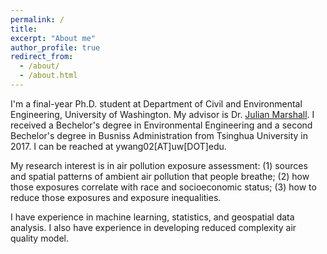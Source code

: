 ```yaml
---
permalink: /
title: 
excerpt: "About me"
author_profile: true
redirect_from: 
  - /about/
  - /about.html
---
```


I'm a final-year Ph.D. student at Department of Civil and Environmental Engineering, University of Washington. My advisor is Dr. [Julian Marshall](https://depts.washington.edu/airqual/). I received a Bechelor's degree in Environmental Engineering and a second Bechelor's degree in Busniss Administration from Tsinghua University in 2017. I can be reached at ywang02[AT]uw[DOT]edu.

My research interest is in air pollution exposure assessment: (1) sources and spatial patterns of ambient air pollution that people breathe; (2) how those exposures correlate with race and socioeconomic status; (3) how to reduce those exposures and exposure inequalities. 

I have experience in machine learning, statistics, and geospatial data analysis. I also have experience in developing reduced complexity air quality model.

